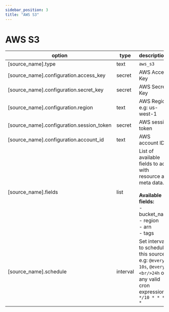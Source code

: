 ```yaml
---
sidebar_position: 3
title: "AWS S3"
---
```


# AWS S3

| option	                                      | type     | description	                                                                                                                                         |
|----------------------------------------------|----------|:-----------------------------------------------------------------------------------------------------------------------------------------------------|
| 	  [source_name].type                        | text     | `aws_s3`	                                                                                                                                            |
| 	  [source_name].configuration.access_key    | secret   | AWS Access Key	                                                                                                                                      |
| 	  [source_name].configuration.secret_key    | secret   | AWS Secret Key	                                                                                                                                      |
| 	  [source_name].configuration.region        | text     | AWS Region. e.g: us-west-1	                                                                                                                          |
| 	  [source_name].configuration.session_token | secret   | AWS session token	                                                                                                                                   |
| 	  [source_name].configuration.account_id    | text     | AWS account ID	                                                                                                                                      |
| 	  [source_name].fields                      | list     | List of available fields to add with resource add meta data.<br/> <br/>**Available fields:**<br/> - bucket_name<br/>- region<br/>- arn <br/> - tags	 |
| 	  [source_name].schedule                    | interval | Set interval to schedule this source. e.g: `@every 10s`, `@every <br/>24h` or any valid cron expression `*/10 * * * * *`	                            |
